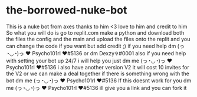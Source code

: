 # the-borrowed-nuke-bot
This is a nuke bot from axes thanks to him &lt;3 love to him and credit to him
So what you will do is go to replit.com make a python and download both the files the config and the main and upload the files onto the replit 
and you can change the code if you want but add credit ;) 
if you need help dm (っ◔◡◔)っ ♥ Psycho101rl ♥#5136 or dm Dexzy✞#0001
also if you need help with setting your bot up 24/7 i will help you just dm me (っ◔◡◔)っ ♥ Psycho101rl ♥#5136 i also have another version V2
it will cost 10 invites for the V2 or we can make a deal together if there is something wrong with the bot dm me (っ◔◡◔)っ ♥ Psycho101rl ♥#5136
If this doesnt work for you dm me (っ◔◡◔)っ ♥ Psycho101rl ♥#5136 ill give you a link and you can fork it
